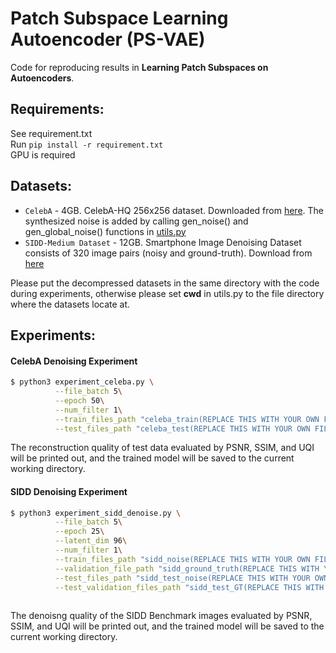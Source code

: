 # Patch Subspace Learning Autoencoder (PS-VAE)
Code for reproducing results in **Learning Patch Subspaces on Autoencoders**.

## Requirements:
See requirement.txt\
Run
`pip install -r requirement.txt` \
GPU is required

## Datasets:
- `CelebA` - 4GB. CelebA-HQ 256x256 dataset. Downloaded from [here](https://openaipublic.azureedge.net/glow-demo/data/celeba-tfr.tar). The synthesized noise is added by calling gen_noise() and gen_global_noise() functions in [utils.py](https://github.com/yunhaoyang234/Patch-Subspace-Learning-Autoencoder/blob/master/utils.py)
- `SIDD-Medium Dataset` - 12GB. Smartphone Image Denoising Dataset consists of 320 image pairs (noisy and ground-truth). Download from [here](https://www.eecs.yorku.ca/~kamel/sidd/dataset.php)

Please put the decompressed datasets in the same directory with the code during experiments, otherwise please set **cwd** in utils.py to the file directory where the datasets locate at.

## Experiments:
#### CelebA Denoising Experiment
```bash
$ python3 experiment_celeba.py \
          --file_batch 5\
          --epoch 50\
      	  --num_filter 1\
      	  --train_files_path "celeba_train(REPLACE THIS WITH YOUR OWN FILE DIRECTORY)/"\
      	  --test_files_path "celeba_test(REPLACE THIS WITH YOUR OWN FILE DIRECTORY)/"
```
The reconstruction quality of test data evaluated by PSNR, SSIM, and UQI will be printed out, and the trained model will be saved to the current working directory.

#### SIDD Denoising Experiment
```bash
$ python3 experiment_sidd_denoise.py \
          --file_batch 5\
          --epoch 25\
          --latent_dim 96\
      	  --num_filter 1\
      	  --train_files_path "sidd_noise(REPLACE THIS WITH YOUR OWN FILE DIRECTORY)/"\
      	  --validation_file_path "sidd_ground_truth(REPLACE THIS WITH YOUR OWN FILE DIRECTORY)/"\
      	  --test_files_path "sidd_test_noise(REPLACE THIS WITH YOUR OWN FILE DIRECTORY)/"\
      	  --test_validation_files_path "sidd_test_GT(REPLACE THIS WITH YOUR OWN FILE DIRECTORY)/"
    	  
```
The denoisng quality of the SIDD Benchmark images evaluated by PSNR, SSIM, and UQI will be printed out, and the trained model will be saved to the current working directory.
